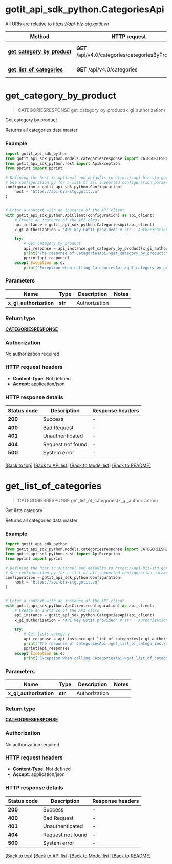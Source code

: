 # gotit_api_sdk_python.CategoriesApi

All URIs are relative to *https://api-biz-stg.gotit.vn*

Method | HTTP request | Description
------------- | ------------- | -------------
[**get_category_by_product**](CategoriesApi.md#get_category_by_product) | **GET** /api/v4.0/categories/categoriesByProducts | Get category by product
[**get_list_of_categories**](CategoriesApi.md#get_list_of_categories) | **GET** /api/v4.0/categories | Get lists category


# **get_category_by_product**
> CATEGORIESRESPONSE get_category_by_product(x_gi_authorization)

Get category by product

Returns all categories data master

### Example


```python
import gotit_api_sdk_python
from gotit_api_sdk_python.models.categoriesresponse import CATEGORIESRESPONSE
from gotit_api_sdk_python.rest import ApiException
from pprint import pprint

# Defining the host is optional and defaults to https://api-biz-stg.gotit.vn
# See configuration.py for a list of all supported configuration parameters.
configuration = gotit_api_sdk_python.Configuration(
    host = "https://api-biz-stg.gotit.vn"
)


# Enter a context with an instance of the API client
with gotit_api_sdk_python.ApiClient(configuration) as api_client:
    # Create an instance of the API class
    api_instance = gotit_api_sdk_python.CategoriesApi(api_client)
    x_gi_authorization = 'API key GotIt provided' # str | Authorization

    try:
        # Get category by product
        api_response = api_instance.get_category_by_product(x_gi_authorization)
        print("The response of CategoriesApi->get_category_by_product:\n")
        pprint(api_response)
    except Exception as e:
        print("Exception when calling CategoriesApi->get_category_by_product: %s\n" % e)
```



### Parameters


Name | Type | Description  | Notes
------------- | ------------- | ------------- | -------------
 **x_gi_authorization** | **str**| Authorization | 

### Return type

[**CATEGORIESRESPONSE**](CATEGORIESRESPONSE.md)

### Authorization

No authorization required

### HTTP request headers

 - **Content-Type**: Not defined
 - **Accept**: application/json

### HTTP response details

| Status code | Description | Response headers |
|-------------|-------------|------------------|
**200** | Success |  -  |
**400** | Bad Request |  -  |
**401** | Unauthenticated |  -  |
**404** | Request not found |  -  |
**500** | System error |  -  |

[[Back to top]](#) [[Back to API list]](../README.md#documentation-for-api-endpoints) [[Back to Model list]](../README.md#documentation-for-models) [[Back to README]](../README.md)

# **get_list_of_categories**
> CATEGORIESRESPONSE get_list_of_categories(x_gi_authorization)

Get lists category

Returns all categories data master

### Example


```python
import gotit_api_sdk_python
from gotit_api_sdk_python.models.categoriesresponse import CATEGORIESRESPONSE
from gotit_api_sdk_python.rest import ApiException
from pprint import pprint

# Defining the host is optional and defaults to https://api-biz-stg.gotit.vn
# See configuration.py for a list of all supported configuration parameters.
configuration = gotit_api_sdk_python.Configuration(
    host = "https://api-biz-stg.gotit.vn"
)


# Enter a context with an instance of the API client
with gotit_api_sdk_python.ApiClient(configuration) as api_client:
    # Create an instance of the API class
    api_instance = gotit_api_sdk_python.CategoriesApi(api_client)
    x_gi_authorization = 'API key GotIt provided' # str | Authorization

    try:
        # Get lists category
        api_response = api_instance.get_list_of_categories(x_gi_authorization)
        print("The response of CategoriesApi->get_list_of_categories:\n")
        pprint(api_response)
    except Exception as e:
        print("Exception when calling CategoriesApi->get_list_of_categories: %s\n" % e)
```



### Parameters


Name | Type | Description  | Notes
------------- | ------------- | ------------- | -------------
 **x_gi_authorization** | **str**| Authorization | 

### Return type

[**CATEGORIESRESPONSE**](CATEGORIESRESPONSE.md)

### Authorization

No authorization required

### HTTP request headers

 - **Content-Type**: Not defined
 - **Accept**: application/json

### HTTP response details

| Status code | Description | Response headers |
|-------------|-------------|------------------|
**200** | Success |  -  |
**400** | Bad Request |  -  |
**401** | Unauthenticated |  -  |
**404** | Request not found |  -  |
**500** | System error |  -  |

[[Back to top]](#) [[Back to API list]](../README.md#documentation-for-api-endpoints) [[Back to Model list]](../README.md#documentation-for-models) [[Back to README]](../README.md)

